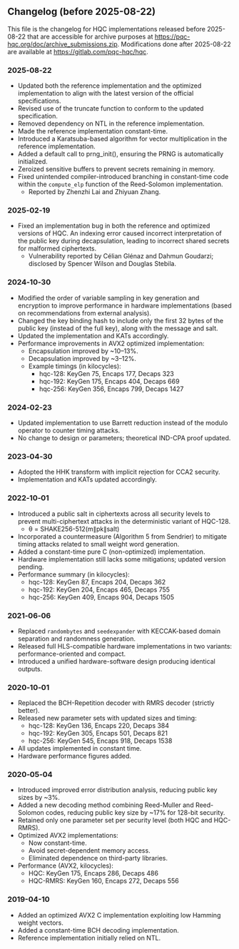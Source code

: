 ## Changelog (before 2025-08-22)

This file is the changelog for HQC implementations released before 2025-08-22 that are accessible for archive purposes at https://pqc-hqc.org/doc/archive_submissions.zip.
Modifications done after 2025-08-22 are available at https://gitlab.com/pqc-hqc/hqc.

### 2025‑08‑22
- Updated both the reference implementation and the optimized implementation to align with the latest version of the official specifications.
- Revised use of the truncate function to conform to the updated specification.
- Removed dependency on NTL in the reference implementation.
- Made the reference implementation constant-time.
- Introduced a Karatsuba-based algorithm for vector multiplication in the reference implementation.
- Added a default call to prng_init(), ensuring the PRNG is automatically initialized.
- Zeroized sensitive buffers to prevent secrets remaining in memory.
- Fixed unintended compiler-introduced branching in constant-time code within the `compute_elp` function of the Reed-Solomon implementation.
  - Reported by Zhenzhi Lai and Zhiyuan Zhang.

### 2025‑02‑19
- Fixed an implementation bug in both the reference and optimized versions of HQC. An indexing error caused incorrect interpretation of the public key during decapsulation, leading to incorrect shared secrets for malformed ciphertexts.
  - Vulnerability reported by Célian Glénaz and Dahmun Goudarzi; disclosed by Spencer Wilson and Douglas Stebila.

### 2024‑10‑30
- Modified the order of variable sampling in key generation and encryption to improve performance in hardware implementations (based on recommendations from external analysis).
- Changed the key binding hash to include only the first 32 bytes of the public key (instead of the full key), along with the message and salt.
- Updated the implementation and KATs accordingly.
- Performance improvements in AVX2 optimized implementation:
    - Encapsulation improved by ~10–13%.
    - Decapsulation improved by ~3–12%.
    - Example timings (in kilocycles):
        - hqc-128: KeyGen 75, Encaps 177, Decaps 323
        - hqc-192: KeyGen 175, Encaps 404, Decaps 669
        - hqc-256: KeyGen 356, Encaps 799, Decaps 1427

### 2024‑02‑23
- Updated implementation to use Barrett reduction instead of the modulo operator to counter timing attacks.
- No change to design or parameters; theoretical IND-CPA proof updated.

### 2023‑04‑30
- Adopted the HHK transform with implicit rejection for CCA2 security.
- Implementation and KATs updated accordingly.

### 2022‑10‑01
- Introduced a public salt in ciphertexts across all security levels to prevent multi-ciphertext attacks in the deterministic variant of HQC-128.
    - θ = SHAKE256-512(m∥pk∥salt)
- Incorporated a countermeasure (Algorithm 5 from Sendrier) to mitigate timing attacks related to small weight word generation.
- Added a constant-time pure C (non-optimized) implementation.
- Hardware implementation still lacks some mitigations; updated version pending.
- Performance summary (in kilocycles):
    - hqc-128: KeyGen 87, Encaps 204, Decaps 362
    - hqc-192: KeyGen 204, Encaps 465, Decaps 755
    - hqc-256: KeyGen 409, Encaps 904, Decaps 1505

### 2021‑06‑06
- Replaced `randombytes` and `seedexpander` with KECCAK-based domain separation and randomness generation.
- Released full HLS-compatible hardware implementations in two variants: performance-oriented and compact.
- Introduced a unified hardware-software design producing identical outputs.

### 2020‑10‑01
- Replaced the BCH-Repetition decoder with RMRS decoder (strictly better).
- Released new parameter sets with updated sizes and timing:
    - hqc-128: KeyGen 136, Encaps 220, Decaps 384
    - hqc-192: KeyGen 305, Encaps 501, Decaps 821
    - hqc-256: KeyGen 545, Encaps 918, Decaps 1538
- All updates implemented in constant time.
- Hardware performance figures added.

### 2020‑05‑04
- Introduced improved error distribution analysis, reducing public key sizes by ~3%.
- Added a new decoding method combining Reed-Muller and Reed-Solomon codes, reducing public key size by ~17% for 128-bit security.
- Retained only one parameter set per security level (both HQC and HQC-RMRS).
- Optimized AVX2 implementations:
    - Now constant-time.
    - Avoid secret-dependent memory access.
    - Eliminated dependence on third-party libraries.
- Performance (AVX2, kilocycles):
    - HQC: KeyGen 175, Encaps 286, Decaps 486
    - HQC-RMRS: KeyGen 160, Encaps 272, Decaps 556

### 2019-04-10
- Added an optimized AVX2 C implementation exploiting low Hamming weight vectors.
- Added a constant-time BCH decoding implementation.
- Reference implementation initially relied on NTL.
